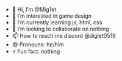 - 👋 Hi, I’m @Mig1et
- 👀 I’m interested in game design
- 🌱 I’m currently learning js, html, css
- 💞️ I’m looking to collaborate on nothing
- 📫 How to reach me discord @diglet0519
- 😄 Pronouns: he/him
- ⚡ Fun fact: nothing

<!---
Mig1et/Mig1et is a ✨ special ✨ repository because its `README.md` (this file) appears on your GitHub profile.
You can click the Preview link to take a look at your changes.
--->
